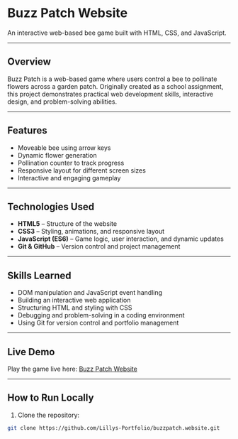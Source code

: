 # Buzz Patch Website
An interactive web-based bee game built with HTML, CSS, and JavaScript.

---

## Overview
Buzz Patch is a web-based game where users control a bee to pollinate flowers across a garden patch. Originally created as a school assignment, this project demonstrates practical web development skills, interactive design, and problem-solving abilities.

---

## Features
- Moveable bee using arrow keys
- Dynamic flower generation
- Pollination counter to track progress
- Responsive layout for different screen sizes
- Interactive and engaging gameplay

---

## Technologies Used
- **HTML5** – Structure of the website
- **CSS3** – Styling, animations, and responsive layout
- **JavaScript (ES6)** – Game logic, user interaction, and dynamic updates
- **Git & GitHub** – Version control and project management

---

## Skills Learned
- DOM manipulation and JavaScript event handling
- Building an interactive web application
- Structuring HTML and styling with CSS
- Debugging and problem-solving in a coding environment
- Using Git for version control and portfolio management

---

## Live Demo
Play the game live here: [Buzz Patch Website](https://lillys-portfolio.github.io/buzzpatch.website/)

---

## How to Run Locally
1. Clone the repository:
```bash
git clone https://github.com/Lillys-Portfolio/buzzpatch.website.git